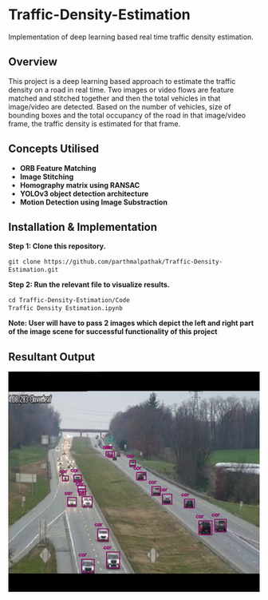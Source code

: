 # Traffic-Density-Estimation
Implementation of deep learning based real time traffic density estimation.

## Overview
This project is a deep learning based approach to estimate the traffic density on a road in real time. Two images or video flows are feature matched and stitched together and then the total vehicles in that image/video are detected. Based on the number of vehicles, size of bounding boxes and the total occupancy of the road in that image/video frame, the traffic density is estimated for that frame.

## Concepts Utilised
* **ORB Feature Matching**
* **Image Stitching**
* **Homography matrix using RANSAC**
* **YOLOv3 object detection architecture**
* **Motion Detection using Image Substraction**

## Installation & Implementation
**Step 1: Clone this repository.**
```shell
git clone https://github.com/parthmalpathak/Traffic-Density-Estimation.git
```

**Step 2: Run the relevant file to visualize results.**
```shell
cd Traffic-Density-Estimation/Code
Traffic Density Estimation.ipynb
```

**Note: User will have to pass 2 images which depict the left and right part of the image scene for successful functionality of this project**

## Resultant Output

<img src="Test Cases/Object_Detection_Image_1.jpg" width="600"/>

